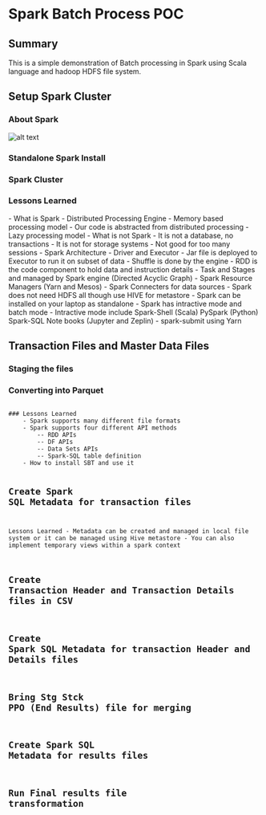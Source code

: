 # Spark Batch Process POC
## Summary
This is a simple demonstration of Batch processing in Spark using Scala language and hadoop HDFS file system. 

## Setup Spark Cluster
### About Spark
![alt text](https://github.com/al-kannan/SparkBatchProcessPOC/images/Page1.png "About Spark")

### Standalone Spark Install
<screenshot>

### Spark Cluster
<screenshot>

### Lessons Learned
<screenshot>
	- What is Spark
		- Distributed Processing Engine
		- Memory based processing model
		- Our code is abstracted from distributed processing
		- Lazy processing model
	- What is not Spark
		- It is not a database, no transactions
		- It is not for storage systems
		- Not good for too many sessions
	- Spark Architecture
		- Driver and Executor
		- Jar file is deployed to Executor to run it on subset of data
		- Shuffle is done by the engine
		- RDD is the code component to hold data and instruction details
		- Task and Stages and managed by Spark engine	
			(Directed Acyclic Graph)
	- Spark Resource Managers (Yarn and Mesos)
	- Spark Connecters for data sources
	- Spark does not need HDFS all though use HIVE for metastore
	- Spark can be installed on your laptop as standalone
	- Spark has intractive mode and batch mode
		- Intractive mode include 
			Spark-Shell (Scala)
			PySpark (Python) 
			Spark-SQL
			Note books (Jupyter and Zeplin)
		- spark-submit using Yarn

## Transaction Files and Master Data Files
### Staging the files
### Converting into Parquet 
<code insert>
### Lessons Learned
	- Spark supports many different file formats
	- Spark supports four different API methods
		-- RDD APIs
		-- DF APIs
		-- Data Sets APIs
		-- Spark-SQL table definition
	- How to install SBT and use it

## Create Spark SQL Metadata for transaction files
Lessons Learned
	- Metadata can be created and managed in local file system
		or it can be managed using Hive metastore
	- You can also implement temporary views within a spark context
	
## Create Transaction Header and Transaction Details files in CSV

## Create Spark SQL Metadata for transaction Header and Details files

## Bring Stg Stck PPO (End Results) file for merging

## Create Spark SQL Metadata for results files

## Run Final results file transformation

